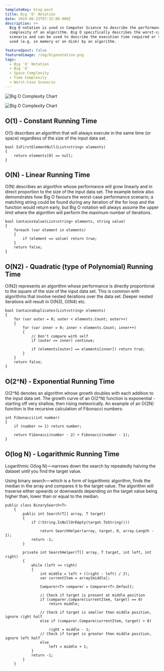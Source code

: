 ```yaml
---
templateKey: blog-post
title: Big 'O' Notation
date: 2019-06-23T07:32:00.000Z
description: >+
  Big O notation is used in Computer Science to describe the performance or
  complexity of an algorithm. Big O specifically describes the worst-case
  scenario and can be used to describe the execution time required or the space
  used (e.g. in memory or on disk) by an algorithm.

featuredpost: false
featuredimage: /img/bigonotation.png
tags:
  - Big 'O' Notation
  - Big 'O'
  - Space Complexity
  - Time Complexity
  - Worst-Case Scenario
---
```

![Big O Complexity Chart](/img/bigocomplexitychart.jpeg "Big O Complexity Chart")

![Big O Complexity Chart](/img/bigonotation.png "Big O Complexity Chart")

## O(1) - Constant Running Time

O(1) describes an algorithm that will always execute in the same time (or space) regardless of the size of the input data set.

```
bool IsFirstElementNull(List<string> elements)
{
    return elements[0] == null;
}
```

## O(N) - Linear Running Time

O(N) describes an algorithm whose performance will grow linearly and in direct proportion to the size of the input data set. The example below also demonstrates how Big O favours the worst-case performance scenario; a matching string could be found during any iteration of the for loop and the function would return early, but Big O notation will always assume the upper limit where the algorithm will perform the maximum number of iterations.

```
bool ContainsValue(List<string> elements, string value)
{
    foreach (var element in elements)
    {
        if (element == value) return true;
    }
    return false;
}
```

## O(N2) - Quadratic (type of Polynomial) Running Time

O(N2) represents an algorithm whose performance is directly proportional to the square of the size of the input data set. This is common with algorithms that involve nested iterations over the data set. Deeper nested iterations will result in O(N3), O(N4) etc.

```
bool ContainsDuplicates(List<string> elements)
{
    for (var outer = 0; outer < elements.Count; outer++)
    {
        for (var inner = 0; inner < elements.Count; inner++)
        {
            // Don't compare with self
            if (outer == inner) continue;

            if (elements[outer] == elements[inner]) return true;
        }
    }
    return false;
}
```

## O(2^N) - Exponential Running Time

O(2^N) denotes an algorithm whose growth doubles with each addition to the input data set. The growth curve of an O(2^N) function is exponential - starting off very shallow, then rising meteorically. An example of an O(2N) function is the recursive calculation of Fibonacci numbers:

```
int Fibonacci(int number)
{
    if (number <= 1) return number;

    return Fibonacci(number - 2) + Fibonacci(number - 1);
}
```

## O(log N) - Logarithmic Running Time

Logarithmic O(log N) — narrows down the search by repeatedly halving the dataset until you find the target value.

Using binary search — which is a form of logarithmic algorithm, finds the median in the array and compares it to the target value. The algorithm will traverse either upwards or downwards depending on the target value being higher than, lower than or equal to the median.

```
public class BinarySearch<T>
    {
        public int Search(T[] array, T target)
        {
            if (!String.IsNullOrEmpty(target.ToString()))

                return SearchHelper(array, target, 0, array.Length - 1);
            return -1;
        }

        private int SearchHelper(T[] array, T target, int left, int right)
        {
            while (left <= right)
            {
                int middle = left + ((right - left) / 2);
                var currentItem = array[middle];

                Comparer<T> comparer = Comparer<T>.Default;

                // Check if target is present at middle position  
                if (comparer.Compare(currentItem, target) == 0)
                    return middle;

                // Check if target is smaller then middle position, ignore right half   
                else if (comparer.Compare(currentItem, target) > 0)
                    
                    right = middle - 1;
                // Check if target is greater then middle position, ignore left half  
                else
                    left = middle + 1;
            }
            return -1;
        }
    }
```
